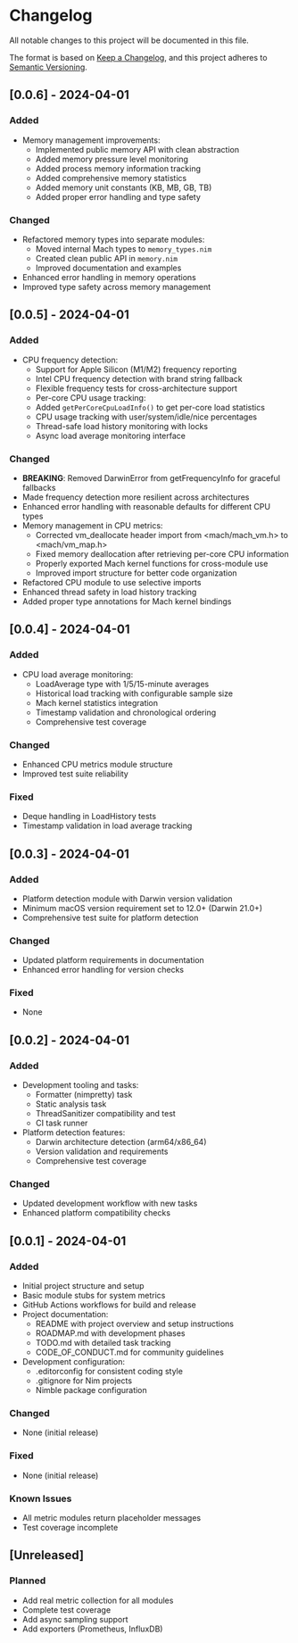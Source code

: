 # Changelog

All notable changes to this project will be documented in this file.

The format is based on [Keep a Changelog](https://keepachangelog.com/en/1.0.0/),
and this project adheres to [Semantic Versioning](https://semver.org/spec/v2.0.0.html).

## [0.0.6] - 2024-04-01

### Added

- Memory management improvements:
  - Implemented public memory API with clean abstraction
  - Added memory pressure level monitoring
  - Added process memory information tracking
  - Added comprehensive memory statistics
  - Added memory unit constants (KB, MB, GB, TB)
  - Added proper error handling and type safety

### Changed

- Refactored memory types into separate modules:
  - Moved internal Mach types to `memory_types.nim`
  - Created clean public API in `memory.nim`
  - Improved documentation and examples
- Enhanced error handling in memory operations
- Improved type safety across memory management

## [0.0.5] - 2024-04-01

### Added

- CPU frequency detection:
  - Support for Apple Silicon (M1/M2) frequency reporting
  - Intel CPU frequency detection with brand string fallback
  - Flexible frequency tests for cross-architecture support
  - Per-core CPU usage tracking:
  - Added `getPerCoreCpuLoadInfo()` to get per-core load statistics
  - CPU usage tracking with user/system/idle/nice percentages
  - Thread-safe load history monitoring with locks
  - Async load average monitoring interface

### Changed

- **BREAKING**: Removed DarwinError from getFrequencyInfo for graceful fallbacks
- Made frequency detection more resilient across architectures
- Enhanced error handling with reasonable defaults for different CPU types
- Memory management in CPU metrics:
  - Corrected vm_deallocate header import from <mach/mach_vm.h> to <mach/vm_map.h>
  - Fixed memory deallocation after retrieving per-core CPU information
  - Properly exported Mach kernel functions for cross-module use
  - Improved import structure for better code organization
- Refactored CPU module to use selective imports
- Enhanced thread safety in load history tracking
- Added proper type annotations for Mach kernel bindings

## [0.0.4] - 2024-04-01

### Added

- CPU load average monitoring:
  - LoadAverage type with 1/5/15-minute averages
  - Historical load tracking with configurable sample size
  - Mach kernel statistics integration
  - Timestamp validation and chronological ordering
  - Comprehensive test coverage

### Changed

- Enhanced CPU metrics module structure
- Improved test suite reliability

### Fixed

- Deque handling in LoadHistory tests
- Timestamp validation in load average tracking

## [0.0.3] - 2024-04-01

### Added

- Platform detection module with Darwin version validation
- Minimum macOS version requirement set to 12.0+ (Darwin 21.0+)
- Comprehensive test suite for platform detection

### Changed

- Updated platform requirements in documentation
- Enhanced error handling for version checks

### Fixed

- None

## [0.0.2] - 2024-04-01

### Added

- Development tooling and tasks:
  - Formatter (nimpretty) task
  - Static analysis task
  - ThreadSanitizer compatibility and test
  - CI task runner
- Platform detection features:
  - Darwin architecture detection (arm64/x86_64)
  - Version validation and requirements
  - Comprehensive test coverage

### Changed

- Updated development workflow with new tasks
- Enhanced platform compatibility checks

## [0.0.1] - 2024-04-01

### Added

- Initial project structure and setup
- Basic module stubs for system metrics
- GitHub Actions workflows for build and release
- Project documentation:
  - README with project overview and setup instructions
  - ROADMAP.md with development phases
  - TODO.md with detailed task tracking
  - CODE_OF_CONDUCT.md for community guidelines
- Development configuration:
  - .editorconfig for consistent coding style
  - .gitignore for Nim projects
  - Nimble package configuration

### Changed

- None (initial release)

### Fixed

- None (initial release)

### Known Issues

- All metric modules return placeholder messages
- Test coverage incomplete

## [Unreleased]

### Planned

- Add real metric collection for all modules
- Complete test coverage
- Add async sampling support
- Add exporters (Prometheus, InfluxDB)

<!-- markdownlint-configure-file
MD024:
  # Only check sibling headings
  siblings_only: true
-->
